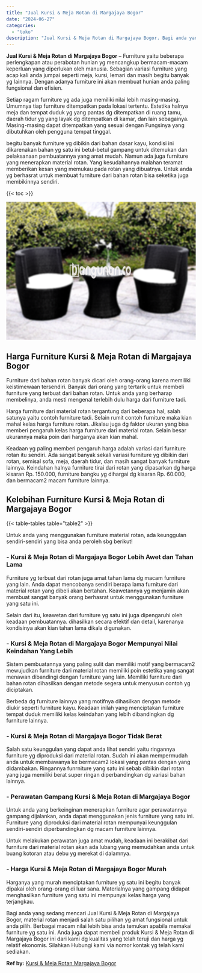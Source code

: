 ```yaml
---
title: "Jual Kursi & Meja Rotan di Margajaya Bogor"
date: "2024-06-27"
categories: 
  - "toko"
description: "Jual Kursi & Meja Rotan di Margajaya Bogor. Bagi anda yang sedang mencari Jual Kursi & Meja Rotan di Margajaya Bogor, material rotan menjadi salah satu pilih..."
---
```


**Jual Kursi & Meja Rotan di Margajaya Bogor** – Furniture yaitu beberapa perlengkapan atau perabotan hunian yg mencangkup bermacam-macam keperluan yang diperlukan oleh manusia. Sebagian variasi furniture yang acap kali anda jumpai seperti meja, kursi, lemari dan masih begitu banyak yg lainnya. Dengan adanya furniture ini akan membuat hunian anda paling fungsional dan efisien.

Setiap ragam furniture yg ada juga memiliki nilai lebih masing-masing. Umumnya tiap furniture ditempatkan pada lokasi tertentu. Estetika halnya meja dan tempat duduk yg yang pantas dg ditempatkan di ruang tamu, daerah tidur yg yang layak dg ditempatkan di kamar, dan lain sebagainya. Masing-masing dapat ditempatkan yang sesuai dengan Fungsinya yang dibutuhkan oleh pengguna tempat tinggal.

begitu banyak furniture yg dibikin dari bahan dasar kayu, kondisi ini dikarenakan bahan yg satu ini betul-betul gampang untuk ditemukan dan pelaksanaan pembuatannya yang amat mudah. Namun ada juga furniture yang menerapkan material rotan. Yang kesudahannya malahan teramat memberikan kesan yang memukau pada rotan yang dibuatnya. Untuk anda yg berhasrat untuk membuat furniture dari bahan rotan bisa seketika juga membikinnya sendiri.

{{< toc >}}

![Jual Kursi & Meja Rotan di Margajaya Bogor](/images/kursi-meja-rotan-murah51.png)

## Harga Furniture Kursi & Meja Rotan di Margajaya Bogor

Furniture dari bahan rotan banyak dicari oleh orang-orang karena memiliki keistimewaan tersendiri. Banyak dari orang yang tertarik untuk membeli furniture yang terbuat dari bahan rotan. Untuk anda yang berharap membelinya, anda mesti mengenal terlebih dulu harga dari furniture tadi.

Harga furniture dari material rotan tergantung dari beberapa hal, salah satunya yaitu contoh furniture tadi. Selain rumit contoh furniture maka kian mahal kelas harga furniture rotan. Jikalau juga dg faktor ukuran yang bisa memberi pengaruh kelas harga furniture dari material rotan. Selain besar ukurannya maka poin dari harganya akan kian mahal.

Keadaan yg paling memberi pengaruh harga adalah variasi dari furniture rotan itu sendiri. Ada sangat banyak sekali variasi furniture yg dibikin dari rotan, semisal sofa, meja, daerah tidur, dan masih sangat banyak furniture lainnya. Keindahan halnya furniture tirai dari rotan yang dipasarkan dg harga kisaran Rp. 150.000, furniture bangku yg dihargai dg kisaran Rp. 60.000, dan bermacam2 macam furniture lainnya.

## Kelebihan Furniture Kursi & Meja Rotan di Margajaya Bogor

{{< table-tables table="table2" >}}

Untuk anda yang menggunakan furniture material rotan, ada keunggulan sendiri-sendiri yang bisa anda peroleh sbg berikut!

### \- Kursi & Meja Rotan di Margajaya Bogor Lebih Awet dan Tahan Lama

Furniture yg terbuat dari rotan juga amat tahan lama dg macam furniture yang lain. Anda dapat mencobanya sendiri berapa lama furniture dari material rotan yang dibeli akan bertahan. Keawetannya yg menjamin akan membuat sangat banyak orang berhasrat untuk menggunakan furniture yang satu ini.

Selain dari itu, keawetan dari furniture yg satu ini juga dipengaruhi oleh keadaan pembuatannya. dihasilkan secara efektif dan detail, karenanya kondisinya akan kian tahan lama dikala digunakan.

### \- Kursi & Meja Rotan di Margajaya Bogor Mempunyai Nilai Keindahan Yang Lebih

Sistem pembuatannya yang paling sulit dan memiliki motif yang bermacam2 mewujudkan furniture dari material rotan memiliki poin estetika yang sangat menawan dibandingi dengan furniture yang lain. Memiliki furniture dari bahan rotan dihasilkan dengan metode segera untuk menyusun contoh yg diciptakan.

Berbeda dg furniture lainnya yang motifnya dihasilkan dengan metode diukir seperti furniture kayu. Keadaan inilah yang menciptakan furniture tempat duduk memiliki kelas keindahan yang lebih dibandingkan dg furniture lainnya.

### \- Kursi & Meja Rotan di Margajaya Bogor Tidak Berat

Salah satu keunggulan yang dapat anda lihat sendiri yaitu ringannya furniture yg diproduksi dari material rotan. Sudah ini akan mempermudah anda untuk membawanya ke bermacam2 lokasi yang pantas dengan yang didambakan. Ringannya funrniture yang satu ini sebab dibikin dari rotan yang juga memiliki berat super ringan diperbandingkan dg variasi bahan lainnya.

### \- Perawatan Gampang Kursi & Meja Rotan di Margajaya Bogor

Untuk anda yang berkeinginan menerapkan furniture agar perawatannya gampang dijalankan, anda dapat menggunakan jenis furniture yang satu ini. Furniture yang diproduksi dari material rotan mempunyai keunggulan sendiri-sendiri diperbandingkan dg macam furniture lainnya.

Untuk melakukan perawatan juga amat mudah, keadaan ini berakibat dari furniture dari material rotan akan ada lubang yang memudahkan anda untuk buang kotoran atau debu yg merekat di dalamnya.

### \- Harga Kursi & Meja Rotan di Margajaya Bogor Murah

Harganya yang murah menciptakan furniture yg satu ini begitu banyak dipakai oleh orang-orang di luar sana. Materialnya yang gampang didapat menghasilkan furniture yang satu ini mempunyai kelas harga yang terjangkau.

Bagi anda yang sedang mencari Jual Kursi & Meja Rotan di Margajaya Bogor, material rotan menjadi salah satu pilihan yg amat fungsional untuk anda pilih. Berbagai macam nilai lebih bisa anda temukan apabila memakai furniture yg satu ini. Anda juga dapat membeli produk Kursi & Meja Rotan di Margajaya Bogor ini dari kami dg kualitas yang telah teruji dan harga yg relatif ekonomis. Silahkan Hubungi kami via nomor kontak yg telah kami sediakan.

**Ref by:** [Kursi & Meja Rotan Margajaya Bogor](https://id.wikipedia.org/wiki/Kursi)
